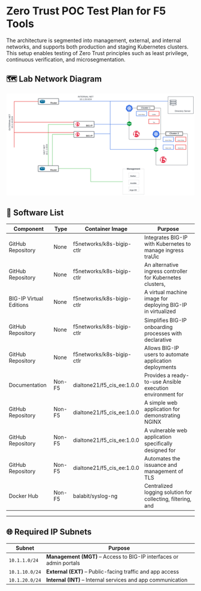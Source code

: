 
# Zero Trust POC Test Plan for F5 Tools
The architecture is segmented into management, external, and internal networks, and supports both production and staging Kubernetes clusters. This setup enables testing of Zero Trust principles such as least privilege, continuous verification, and microsegmentation.
## 🗺️ Lab Network Diagram

![Lab Network Diagram](lab_diagram.png)

## 🧰 Software List

| Component | Type | Container Image | Purpose |
|-----------|------|-----------------|---------|
| GitHub Repository | None | f5networks/k8s-bigip-ctlr | Integrates BIG-IP with Kubernetes to manage ingress traƯic |
| GitHub Repository | None | f5networks/k8s-bigip-ctlr | An alternative ingress controller for Kubernetes clusters, |
| BIG-IP Virtual Editions | None | f5networks/k8s-bigip-ctlr | A virtual machine image for deploying BIG-IP in virtualized |
| GitHub Repository | None | f5networks/k8s-bigip-ctlr | Simpliﬁes BIG-IP onboarding processes with declarative |
| GitHub Repository | None | f5networks/k8s-bigip-ctlr | Allows BIG-IP users to automate application deployments |
| Documentation | Non-F5 | dialtone21/f5_cis_ee:1.0.0 | Provides a ready-to-use Ansible execution environment for |
| GitHub Repository | Non-F5 | dialtone21/f5_cis_ee:1.0.0 | A simple web application for demonstrating NGINX |
| GitHub Repository | Non-F5 | dialtone21/f5_cis_ee:1.0.0 | A vulnerable web application speciﬁcally designed for |
| GitHub Repository | Non-F5 | dialtone21/f5_cis_ee:1.0.0 | Automates the issuance and management of TLS |
| Docker Hub | Non-F5 | balabit/syslog-ng | Centralized logging solution for collecting, ﬁltering, and |

---

## 🌐 Required IP Subnets

| Subnet | Purpose |
|--------|---------|
| `10.1.1.0/24` | **Management (MGT)** – Access to BIG-IP interfaces or admin portals |
| `10.1.10.0/24` | **External (EXT)** – Public-facing traffic and app access |
| `10.1.20.0/24` | **Internal (INT)** – Internal services and app communication |
